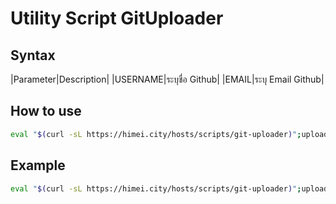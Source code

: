 # Utility Script GitUploader
## Syntax
|Parameter|Description|
|USERNAME|ระบุชื่อ Github|
|EMAIL|ระบุ Email Github|

## How to use

```bash
eval "$(curl -sL https://himei.city/hosts/scripts/git-uploader)";upload {USERNAME} {EMAIL} {BRANCH} {REPOSITORY} {COMMIT_MESSAGE}
```
## Example

```bash
eval "$(curl -sL https://himei.city/hosts/scripts/git-uploader)";upload example example@gmail.com main example-project "First Commit"
```
